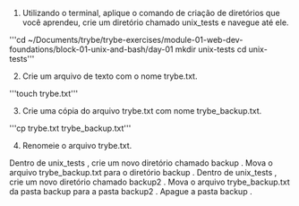 1. Utilizando o terminal, aplique o comando de criação de diretórios que você aprendeu, crie um diretório chamado unix_tests e navegue até ele.

'''cd ~/Documents/trybe/trybe-exercises/module-01-web-dev-foundations/block-01-unix-and-bash/day-01
mkdir unix-tests
cd unix-tests'''

2. Crie um arquivo de texto com o nome trybe.txt.

'''touch trybe.txt'''

3. Crie uma cópia do arquivo trybe.txt com nome trybe_backup.txt.

'''cp trybe.txt trybe_backup.txt'''

4. Renomeie o arquivo trybe.txt.



Dentro de unix_tests , crie um novo diretório chamado backup .
Mova o arquivo trybe_backup.txt para o diretório backup .
Dentro de unix_tests , crie um novo diretório chamado backup2 .
Mova o arquivo trybe_backup.txt da pasta backup para a pasta backup2 .
Apague a pasta backup .



